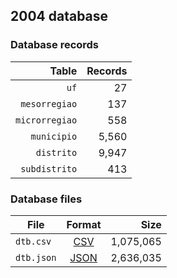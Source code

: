 ## 2004 database

### Database records

|          Table | Records |
| --------------:| -------:|
|           `uf` |      27 |
|  `mesorregiao` |     137 |
| `microrregiao` |     558 |
|    `municipio` |   5,560 |
|     `distrito` |   9,947 |
|  `subdistrito` |     413 |

### Database files

| File       | Format                                                      |      Size |
| ---------- |:-----------------------------------------------------------:| ---------:|
| `dtb.csv`  | [CSV](https://en.wikipedia.org/wiki/Comma-separated_values) | 1,075,065 |
| `dtb.json` | [JSON](https://en.wikipedia.org/wiki/JSON)                  | 2,636,035 |
